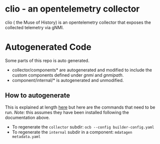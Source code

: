 # clio - an opentelemetry collector

clio ( the Muse of History) is an opentelemetry collector that exposes the
collected telemetry via gNMI.

# Autogenerated Code

Some parts of this repo is auto generated.

* collector/components\* are autogenerated and modified to include the custom 
components defined under _gnmi_ and _gnmipath_.
* component/internal/* is autogenerated and unmodified.

## How to autogenerate

This is explained at length
[here](https://opentelemetry.io/docs/collector/custom-collector/) but here are
the commands that need to be run. *Note:* this assumes they have been installed
following the documentation above.

* To regenerate the `collector` subdir: `ocb --config builder-config.yaml`
* To regenerate the `internal` subdir in a component:
`mdatagen metadata.yaml`